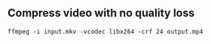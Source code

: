 

## Compress video with no quality loss

```shell
ffmpeg -i input.mkv -vcodec libx264 -crf 24 output.mp4
```
